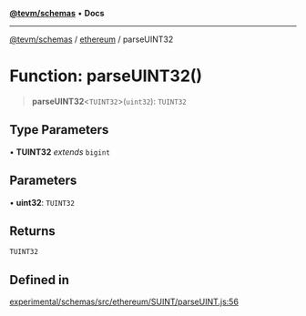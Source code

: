 [**@tevm/schemas**](../../README.md) • **Docs**

***

[@tevm/schemas](../../modules.md) / [ethereum](../README.md) / parseUINT32

# Function: parseUINT32()

> **parseUINT32**\<`TUINT32`\>(`uint32`): `TUINT32`

## Type Parameters

• **TUINT32** *extends* `bigint`

## Parameters

• **uint32**: `TUINT32`

## Returns

`TUINT32`

## Defined in

[experimental/schemas/src/ethereum/SUINT/parseUINT.js:56](https://github.com/qbzzt/tevm-monorepo/blob/main/experimental/schemas/src/ethereum/SUINT/parseUINT.js#L56)

